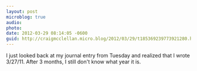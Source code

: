 ```yaml
---
layout: post
microblog: true
audio: 
photo: 
date: 2012-03-29 08:14:05 -0600
guid: http://craigmcclellan.micro.blog/2012/03/29/t185369239773921280.html
---
```

I just looked back at my journal entry from Tuesday and realized that I wrote 3/27/11. After 3 months, I still don't know what year it is.
